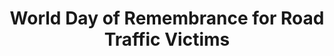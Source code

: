 ---
title: World Day of Remembrance for Road Traffic Victims
month: November
name: World Day of Remembrance for Road Traffic Victims
un-resolution: A/RES/60/5
url: 
organisations:
- United Nations
SDGs:
- 16
---